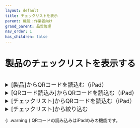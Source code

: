 ```yaml
---
layout: default
title: チェックリストを表示
parent: 機能：作業者向け
grand_parent: 品質管理
nav_order: 1
has_children: false
---
```


# 製品のチェックリストを表示する

<br>
<details>
<summary style="font-size: 18px; ">[製品]からQRコードを読込む（iPad）</summary>
<br>
1. [品質管理システム]トップ画面から「製品」を選択します。
<br>
    <table><tr><td>
    <img src="../../../../assets/images/quality-control/worker/checklist/1.png" width="70%">
    </td></tr></table>
<br>
<br>

2. 検索欄にある「QRコード読込み」を選択し、製品のQRコードを読み込みます。
<br>
    <table><tr><td>
    <img src="../../../../assets/images/quality-control/worker/checklist/2.png" width="80%">
    </td></tr></table>
<br>
<br>

3. 製品の「チェックリスト」が表示されます。
<br>
    <table><tr><td>
    <img src="../../../../assets/images/quality-control/worker/checklist/3.png" width="80%">
    </td></tr></table>
<br>
<br>

</details>

<details>
<summary style="font-size: 18px; ">[QRコード読込み]からQRコードを読込む（iPad）</summary>
<br>
1. [品質管理システム]トップ画面から「QRコードを読込み」を選択します。
<br>
    <table><tr><td>
    <img src="../../../../assets/images/quality-control/worker/checklist/4.png" width="70%">
    </td></tr></table>
<br>
<br>

2. 製品のQRコードを読み込みます。
<br>
<br>

3. 製品の「チェックリスト」が表示されます。
<br>
    <table><tr><td>
    <img src="../../../../assets/images/quality-control/worker/checklist/5.png" width="80%">
    </td></tr></table>
<br>
<br>
</details>

<details>
<summary style="font-size: 18px; ">[チェックリスト]からQRコードを読込む（iPad）</summary>
<br>
1. [品質管理システム]トップ画面から「チェックリスト」を選択します。
<br>
    <table><tr><td>
    <img src="../../../../assets/images/quality-control/worker/checklist/6.png" width="70%">
    </td></tr></table>
<br>
<br>

2. 「QRコード読み込み」を選択し、製品のQRコードを読み込みます。
<br>
    <table><tr><td>
    <img src="../../../../assets/images/quality-control/worker/checklist/7.png" width="75%">
    </td></tr></table>
<br>
<br>

3. 製品の「チェックリスト」が表示されます。
<br>
    <table><tr><td>
    <img src="../../../../assets/images/quality-control/worker/checklist/8.png" width="70%">
    </td></tr></table>
<br>
<br>
</details>

<details>
<summary style="font-size: 18px; ">[チェックリスト]から絞り込む</summary>
<br>
1. [品質管理システム]トップ画面から「チェックリスト」を選択します。
<br>
    <table><tr><td>
    <img src="../../../../assets/images/quality-control/worker/checklist/9.png" width="70%">
    </td></tr></table>
<br>
<br>

2. [物件]、[部位]、[製品番号]を入力して「確定」を選択します。
<br>
    <table><tr><td>
    <img src="../../../../assets/images/quality-control/worker/checklist/10.png" width="70%">
    </td></tr></table>
<br>
<br>

3. 製品の「チェックリスト」が表示されます。
<br>
    <table><tr><td>
    <img src="../../../../assets/images/quality-control/worker/checklist/11.png" width="70%">
    </td></tr></table>
<br>
<br>
</details>

{: .warning }
QRコードの読み込みはiPadのみの機能です。
